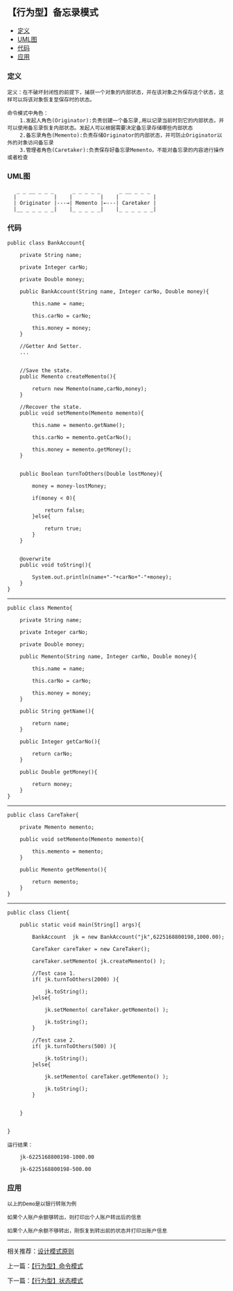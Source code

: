 


## 【行为型】备忘录模式

*   [定义](#define)
*   [UML图](#UML)
*   [代码](#code)
*   [应用](#app)




<h3 id="define">定义</h3>

    定义：在不破坏封闭性的前提下，捕获一个对象的内部状态，并在该对象之外保存这个状态，这样可以将该对象恢复至保存时的状态。

    命令模式中角色：
        1.发起人角色(Originator):负责创建一个备忘录,用以记录当前时刻它的内部状态，并可以使用备忘录恢复内部状态。发起人可以根据需要决定备忘录存储哪些内部状态
        2.备忘录角色(Memento):负责存储Originator的内部状态，并可防止Originator以外的对象访问备忘录
        3.管理者角色(Caretaker):负责保存好备忘录Memento，不能对备忘录的内容进行操作或者检查


<h3 id="UML">UML图</h3>

       _ _ __ _ _ _      _ _ _ _ _      _ __ _ _ _
      |            |    |         |    |           |
      | Originator |---→| Memento |←---| Caretaker |
      |__ _ _ _ _ _|    |_ _ _ _ _|    |_ _ _ _ _ _|



<h3 id="code">代码</h3>

    public class BankAccount{

        private String name;

        private Integer carNo;

        private Double money;

        public BankAccount(String name, Integer carNo, Double money){

            this.name = name;

            this.carNo = carNo;

            this.money = money;
        }

        //Getter And Setter.
        ...


        //Save the state.
        public Memento createMemento(){

            return new Memento(name,carNo,money);
        }

        //Recover the state.
        public void setMemento(Memento memento){

            this.name = memento.getName();

            this.carNo = memento.getCarNo();

            this.money = memento.getMoney();
        }


        public Boolean turnToOthers(Double lostMoney){

            money = money-lostMoney;

            if(money < 0){

                return false;
            }else{

                return true;
            }
        }


        @overwrite
        public void toString(){

            System.out.println(name+"-"+carNo+"-"+money);
        }
    }


***

    public class Memento{

        private String name;

        private Integer carNo;

        private Double money;

        public Memento(String name, Integer carNo, Double money){

            this.name = name;

            this.carNo = carNo;

            this.money = money;
        }

        public String getName(){

            return name;
        }

        public Integer getCarNo(){

            return carNo;
        }

        public Double getMoney(){

            return money;
        }
    }

***

    public class CareTaker{

        private Memento memento;

        public void setMemento(Memento memento){

            this.memento = memento;
        }

        public Memento getMemento(){

            return memento;
        }
    }


***

    public class Client{

        public static void main(String[] args){

            BankAccount  jk = new BankAccount("jk",6225168800198,1000.00);

            CareTaker careTaker = new CareTaker();

            careTaker.setMemento( jk.createMemento() );

            //Test case 1.
            if( jk.turnToOthers(2000) ){

                jk.toString();
            }else{

                jk.setMemento( careTaker.getMemento() );

                jk.toString();
            }

            //Test case 2.
            if( jk.turnToOthers(500) ){

                jk.toString();
            }else{

                jk.setMemento( careTaker.getMemento() );

                jk.toString();
            }


        }


    }

    运行结果：

        jk-6225168800198-1000.00

        jk-6225168800198-500.00



<h3 id="app">应用</h3>

    以上的Demo是以银行转账为例

    如果个人账户余额够转出，则打印出个人账户转出后的信息

    如果个人账户余额不够转出，刚恢复到转出前的状态并打印出账户信息


***

相关推荐：[设计模式原则](./Principle)


上一篇：[【行为型】命令模式](./Command)

下一篇：[【行为型】状态模式](./State)







